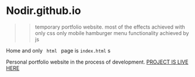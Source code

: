 # Nodir.github.io
>> temporary portfolio website.
most of the effects achieved with only css
only mobile hamburger menu functionality achieved by js


Home and only <code> html </code> page is <code>index.html</code>
s</code>


Personal portfolio website in the process of development. <a href="https://nodir-any.github.io/NodIr/" target="_blank_">PROJECT IS LIVE HERE</a>


